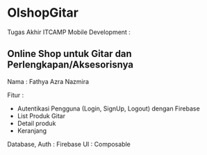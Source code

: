 # OlshopGitar
Tugas Akhir ITCAMP Mobile Development : 
## Online Shop untuk Gitar dan Perlengkapan/Aksesorisnya

Nama : Fathya Azra Nazmira

Fitur :
- Autentikasi Pengguna (Login, SignUp, Logout) dengan Firebase
- List Produk Gitar
- Detail produk
- Keranjang

Database, Auth : Firebase
UI : Composable
